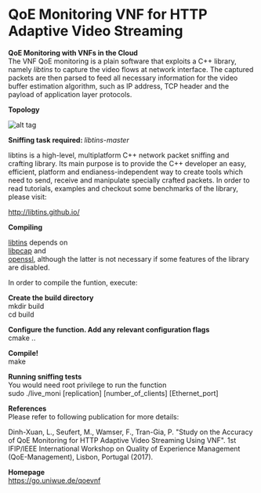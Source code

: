 # QoE Monitoring VNF for HTTP Adaptive Video Streaming

<b> QoE Monitoring with VNFs in the Cloud </b> <br />
The VNF QoE monitoring is a plain software that exploits a C++ library, namely <i>libtins</i> to capture the video flows at network interface. The captured packets are then parsed to feed all necessary information for the video buffer estimation algorithm, such as IP address, TCP header and the payload of application layer protocols.

<b> Topology </b>

![alt tag](http://www.comnet.informatik.uni-wuerzburg.de/fileadmin/_processed_/b/a/csm_testbed2_a6b8b26d40.png)

<b> Sniffing task required: </b> <i> libtins-master </i> <br />

libtins is a high-level, multiplatform C++ network packet sniffing and 
crafting library. Its main purpose is to provide the C++ developer an easy, efficient, 
platform and endianess-independent way to create tools which need to 
send, receive and manipulate specially crafted packets.
In order to read tutorials, examples and checkout some benchmarks of the
library, please visit:

http://libtins.github.io/

<b> Compiling </b>

[libtins](http://libtins.github.io/) depends on  <br />
[libpcap](http://www.tcpdump.org/) and  <br />
[openssl](http://www.openssl.org/), although the latter is not necessary if some features of the library are disabled. <br />

In order to compile the funtion, execute: <br />

<b> Create the build directory </b> <br />
mkdir build <br />
cd build <br />

<b> Configure the function. Add any relevant configuration flags </b> <br />
cmake .. <br />

<b> Compile! </b> <br />
make

<b> Running sniffing tests </b> <br />
You would need root privilege to run the function <br />
sudo ./live_moni [replication] [number_of_clients] [Ethernet_port] <br />

<b> References </b> <br />
Please refer to following publication for more details:

Dinh-Xuan, L., Seufert, M., Wamser, F., Tran-Gia, P. "Study on the Accuracy of QoE Monitoring for HTTP Adaptive Video Streaming Using VNF". 1st IFIP/IEEE International Workshop on Quality of Experience Management (QoE-Management), Lisbon, Portugal (2017).

<b> Homepage </b> <br />
<a href = "https://go.uniwue.de/qoevnf"> https://go.uniwue.de/qoevnf </a>

